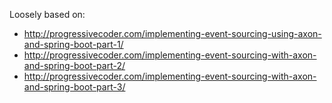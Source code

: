 Loosely based on:
* http://progressivecoder.com/implementing-event-sourcing-using-axon-and-spring-boot-part-1/
* http://progressivecoder.com/implementing-event-sourcing-with-axon-and-spring-boot-part-2/
* http://progressivecoder.com/implementing-event-sourcing-with-axon-and-spring-boot-part-3/
